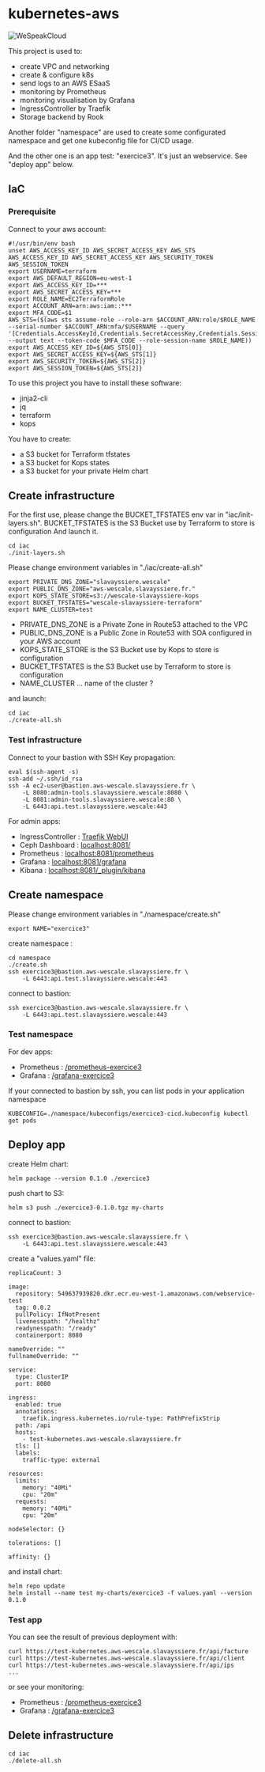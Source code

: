 # kubernetes-aws

![WeSpeakCloud](img/we-speak-cloud.png)

This project is used to:

- create VPC and networking
- create & configure k8s
- send logs to an AWS ESaaS
- monitoring by Prometheus
- monitoring visualisation by Grafana
- IngressController by Traefik
- Storage backend by Rook

Another folder "namespace" are used to create some configurated namespace and get one kubeconfig file for CI/CD usage.

And the other one is an app test: "exercice3". It's just an webservice. See "deploy app" below.

## IaC

### Prerequisite

Connect to your aws account:

```language-bash
#!/usr/bin/env bash
unset AWS_ACCESS_KEY_ID AWS_SECRET_ACCESS_KEY AWS_STS AWS_ACCESS_KEY_ID AWS_SECRET_ACCESS_KEY AWS_SECURITY_TOKEN AWS_SESSION_TOKEN
export USERNAME=terraform
export AWS_DEFAULT_REGION=eu-west-1
export AWS_ACCESS_KEY_ID=***
export AWS_SECRET_ACCESS_KEY=***
export ROLE_NAME=EC2TerraformRole
export ACCOUNT_ARN=arn:aws:iam::***
export MFA_CODE=$1
AWS_STS=($(aws sts assume-role --role-arn $ACCOUNT_ARN:role/$ROLE_NAME --serial-number $ACCOUNT_ARN:mfa/$USERNAME --query '[Credentials.AccessKeyId,Credentials.SecretAccessKey,Credentials.SessionToken,Credentials.Expiration]' --output text --token-code $MFA_CODE --role-session-name $ROLE_NAME))
export AWS_ACCESS_KEY_ID=${AWS_STS[0]}
export AWS_SECRET_ACCESS_KEY=${AWS_STS[1]}
export AWS_SECURITY_TOKEN=${AWS_STS[2]}
export AWS_SESSION_TOKEN=${AWS_STS[2]}
```

To use this project you have to install these software:

- jinja2-cli
- jq
- terraform
- kops

You have to create:

- a S3 bucket for Terraform tfstates
- a S3 bucket for Kops states
- a S3 bucket for your private Helm chart

## Create infrastructure

For the first use, please change the BUCKET_TFSTATES env var in "iac/init-layers.sh".
BUCKET_TFSTATES is the S3 Bucket use by Terraform to store is configuration
And launch it.

```language-bash
cd iac
./init-layers.sh
```

Please change environment variables in "./iac/create-all.sh"

```language-yaml
export PRIVATE_DNS_ZONE="slavayssiere.wescale"
export PUBLIC_DNS_ZONE="aws-wescale.slavayssiere.fr."
export KOPS_STATE_STORE=s3://wescale-slavayssiere-kops
export BUCKET_TFSTATES="wescale-slavayssiere-terraform"
export NAME_CLUSTER=test
```

- PRIVATE_DNS_ZONE is a Private Zone in Route53 attached to the VPC
- PUBLIC_DNS_ZONE is a Public Zone in Route53 with SOA configured in your AWS account
- KOPS_STATE_STORE is the S3 Bucket use by Kops to store is configuration
- BUCKET_TFSTATES is the S3 Bucket use by Terraform to store is configuration
- NAME_CLUSTER ... name of the cluster ?

and launch:

```language-bash
cd iac
./create-all.sh
```

### Test infrastructure

Connect to your bastion with SSH Key propagation:

```language-bash
eval $(ssh-agent -s)
ssh-add ~/.ssh/id_rsa
ssh -A ec2-user@bastion.aws-wescale.slavayssiere.fr \
    -L 8080:admin-tools.slavayssiere.wescale:8080 \
    -L 8081:admin-tools.slavayssiere.wescale:80 \
    -L 6443:api.test.slavayssiere.wescale:443
```

For admin apps:

- IngressController : [Traefik WebUI](http://localhost:8080)
- Ceph Dashboard : [localhost:8081/](http://localhost:8081/)
- Prometheus : [localhost:8081/prometheus](http://localhost:8081/prometheus)
- Grafana : [localhost:8081/grafana](http://localhost:8081/grafana)
- Kibana : [localhost:8081/_plugin/kibana](http://localhost:8081/_plugin/kibana)

## Create namespace

Please change environment variables in "./namespace/create.sh"

```language-yaml
export NAME="exercice3"
```

create namespace :

```language-bash
cd namespace
./create.sh
ssh exercice3@bastion.aws-wescale.slavayssiere.fr \
    -L 6443:api.test.slavayssiere.wescale:443
```

connect to bastion:

```language-bash
ssh exercice3@bastion.aws-wescale.slavayssiere.fr \
    -L 6443:api.test.slavayssiere.wescale:443
```

### Test namespace

For dev apps:

- Prometheus : [/prometheus-exercice3](https://test-kubernetes.aws-wescale.slavayssiere.fr/prometheus-exercice3)
- Grafana : [/grafana-exercice3](https://test-kubernetes.aws-wescale.slavayssiere.fr/grafana-exercice3)

If your connected to bastion by ssh, you can list pods in your application namespace

```language-bash
KUBECONFIG=./namespace/kubeconfigs/exercice3-cicd.kubeconfig kubectl get pods
```

## Deploy app

create Helm chart:

```language-bash
helm package --version 0.1.0 ./exercice3
```

push chart to S3:

```language-bash
helm s3 push ./exercice3-0.1.0.tgz my-charts
```

connect to bastion:

```language-bash
ssh exercice3@bastion.aws-wescale.slavayssiere.fr \
    -L 6443:api.test.slavayssiere.wescale:443
```

create a "values.yaml" file:

```language-yaml
replicaCount: 3

image:
  repository: 549637939820.dkr.ecr.eu-west-1.amazonaws.com/webservice-test
  tag: 0.0.2
  pullPolicy: IfNotPresent
  livenesspath: "/healthz"
  readynesspath: "/ready"
  containerport: 8080

nameOverride: ""
fullnameOverride: ""

service:
  type: ClusterIP
  port: 8080

ingress:
  enabled: true
  annotations:
    traefik.ingress.kubernetes.io/rule-type: PathPrefixStrip
  path: /api
  hosts:
    - test-kubernetes.aws-wescale.slavayssiere.fr
  tls: []
  labels:
    traffic-type: external

resources:
  limits:
    memory: "40Mi"
    cpu: "20m"
  requests:
    memory: "40Mi"
    cpu: "20m"

nodeSelector: {}

tolerations: []

affinity: {}
```

and install chart:

```language-bash
helm repo update
helm install --name test my-charts/exercice3 -f values.yaml --version 0.1.0
```

### Test app

You can see the result of previous deployment with:

```language-bash
curl https://test-kubernetes.aws-wescale.slavayssiere.fr/api/facture
curl https://test-kubernetes.aws-wescale.slavayssiere.fr/api/client
curl https://test-kubernetes.aws-wescale.slavayssiere.fr/api/ips
...
```

or see your monitoring:

- Prometheus : [/prometheus-exercice3](https://test-kubernetes.aws-wescale.slavayssiere.fr/prometheus-exercice3)
- Grafana : [/grafana-exercice3](https://test-kubernetes.aws-wescale.slavayssiere.fr/grafana-exercice3)

## Delete infrastructure

```language-bash
cd iac
./delete-all.sh
```
